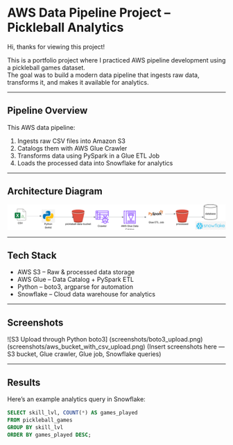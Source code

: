 # AWS Data Pipeline Project – Pickleball Analytics

Hi, thanks for viewing this project!

This is a portfolio project where I practiced AWS pipeline development using a pickleball games dataset.  
The goal was to build a modern data pipeline that ingests raw data, transforms it, and makes it available for analytics. 

---

## Pipeline Overview

This AWS data pipeline:
1. Ingests raw CSV files into Amazon S3
2. Catalogs them with AWS Glue Crawler
3. Transforms data using PySpark in a Glue ETL Job
4. Loads the processed data into Snowflake for analytics

---

## Architecture Diagram

![Architecture Diagram](images/workflow.png)

---

## Tech Stack

- AWS S3 – Raw & processed data storage  
- AWS Glue – Data Catalog + PySpark ETL  
- Python – boto3, argparse for automation  
- Snowflake – Cloud data warehouse for analytics  

---

## Screenshots
![S3 Upload through Python boto3]
(screenshots/boto3_upload.png)
(screenshots/aws_bucket_with_csv_upload.png)
(Insert screenshots here — S3 bucket, Glue crawler, Glue job, Snowflake queries)

---

## Results

Here’s an example analytics query in Snowflake:

```sql
SELECT skill_lvl, COUNT(*) AS games_played
FROM pickleball_games
GROUP BY skill_lvl
ORDER BY games_played DESC;

